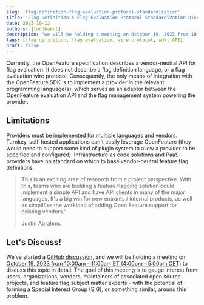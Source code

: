 ```yaml
---
slug: 'flag-definition-flag-evaluation-protocol-standardization'
title: 'Flag Definition & Flag Evaluation Protocol Standardization Discussion'
date: 2023-10-12
authors: [toddbaert]
description: "we will be holding a meeting on October 19, 2023 from 10:00am - 11:00am ET (4:00pm - 5:00pm CET) to discuss flag definition and flag evaluatoin protocol standardization in detail."
tags: [flag definition, flag evaluation, wire protocol, sdk, API]
draft: false
---
```


Currently, the OpenFeature specification describes a vendor-neutral API for flag evaluation. It does not describe a flag definition language, or a flag evaluation wire protocol. Consequently, the only means of integration with the OpenFeature SDK is to implement a provider in the relevant programming language(s), which serves as an adaptor between the OpenFeature evaluation API and the flag management system powering the provider.

<!--truncate-->

## Limitations

Providers must be implemented for multiple languages and vendors.
Turnkey, self-hosted applications can't easily leverage OpenFeature (they would need to support some kind of plugin system to allow a provider to be specified and configured).
Infrastructure as code solutions and PaaS providers have no standard on which to base vendor-neutral feature flag definitions.

> This is an exciting area of research from a project perspective. With this, teams who are building a feature flagging solution could implement a simple API and have API clients in many of the major languages. It's a big win for new entrants / internal products, as well as simplifies the workload of adding Open Feature support for existing vendors.”
> 
> Justin Abrahms 	

## Let's Discuss!

We’ve started a [GitHub discussion](https://github.com/orgs/open-feature/discussions/249), and we will be holding a meeting on [October 19, 2023 from 10:00am - 11:00am ET (4:00pm - 5:00pm CET)](https://community.cncf.io/events/details/cncf-openfeature-presents-openfeature-special-meeting/) to discuss this topic in detail. The goal of this meeting is to gauge interest from users, organizations, vendors, maintainers of associated open source projects, and feature flag subject matter experts - with the potential of forming a Special Interest Group (SIG), or something similar, around this problem. 
